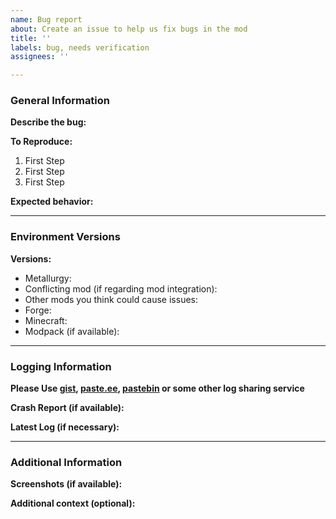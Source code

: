 ```yaml
---
name: Bug report
about: Create an issue to help us fix bugs in the mod
title: ''
labels: bug, needs verification
assignees: ''

---
```


### General Information

**Describe the bug:**
<!-- A clear and concise description of what the bug is. -->

**To Reproduce:**
<!-- Chronological Steps to reproduce the bug in an ordered list -->
1. First Step
2. First Step
3. First Step

**Expected behavior:**
<!-- A clear and concise description of what you expected to happen. -->

***

### Environment Versions
<!-- Please write specific versions and avoid saying "the latest" -->

**Versions:**
- Metallurgy:
- Conflicting mod (if regarding mod integration):
- Other mods you think could cause issues:
- Forge:
- Minecraft:
- Modpack (if available):

***

### Logging Information
**Please Use [gist](https://gist.github.com), [paste.ee](https://paste.ee), [pastebin](https://pastebin.com) or some other log sharing service**

**Crash Report (if available):**
<!-- Located in minecraft's "crash reports" directory -->

**Latest Log (if necessary):**
<!-- Located in minecraft's "logs"  -->

***

### Additional Information
**Screenshots (if available):**
<!-- If applicable, add screenshots to help explain your problem. -->

**Additional context (optional):**
<!-- Add any other context about the problem here. -->

<!-- Feel Free to delete these comments once you've filled in the template -->
